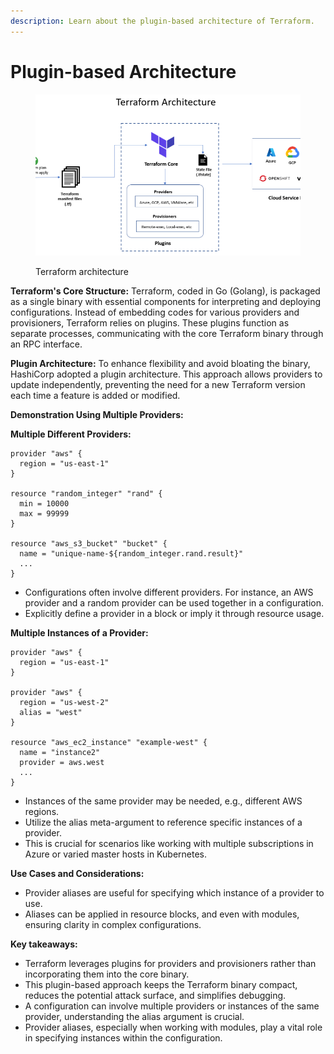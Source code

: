 ```yaml
---
description: Learn about the plugin-based architecture of Terraform.
---
```


# Plugin-based Architecture

<figure><img src="../../.gitbook/assets/image (1).png" alt=""><figcaption><p>Terraform architecture</p></figcaption></figure>

**Terraform's Core Structure:** Terraform, coded in Go (Golang), is packaged as a single binary with essential components for interpreting and deploying configurations. Instead of embedding codes for various providers and provisioners, Terraform relies on plugins. These plugins function as separate processes, communicating with the core Terraform binary through an RPC interface.

**Plugin Architecture:** To enhance flexibility and avoid bloating the binary, HashiCorp adopted a plugin architecture. This approach allows providers to update independently, preventing the need for a new Terraform version each time a feature is added or modified.

**Demonstration Using Multiple Providers:**

**Multiple Different Providers:**

```hcl
provider "aws" {
  region = "us-east-1"
}

resource "random_integer" "rand" {
  min = 10000
  max = 99999
}

resource "aws_s3_bucket" "bucket" {
  name = "unique-name-${random_integer.rand.result}"
  ...
}
```

* Configurations often involve different providers. For instance, an AWS provider and a random provider can be used together in a configuration.
* Explicitly define a provider in a block or imply it through resource usage.

**Multiple Instances of a Provider:**

```hcl
provider "aws" {
  region = "us-east-1"
}

provider "aws" {
  region = "us-west-2"
  alias = "west"
}

resource "aws_ec2_instance" "example-west" {
  name = "instance2"
  provider = aws.west
  ...
}
```

* Instances of the same provider may be needed, e.g., different AWS regions.
* Utilize the alias meta-argument to reference specific instances of a provider.
* This is crucial for scenarios like working with multiple subscriptions in Azure or varied master hosts in Kubernetes.

**Use Cases and Considerations:**

* Provider aliases are useful for specifying which instance of a provider to use.
* Aliases can be applied in resource blocks, and even with modules, ensuring clarity in complex configurations.

**Key takeaways:**

* Terraform leverages plugins for providers and provisioners rather than incorporating them into the core binary.
* This plugin-based approach keeps the Terraform binary compact, reduces the potential attack surface, and simplifies debugging.
* A configuration can involve multiple providers or instances of the same provider, understanding the alias argument is crucial.
* Provider aliases, especially when working with modules, play a vital role in specifying instances within the configuration.
